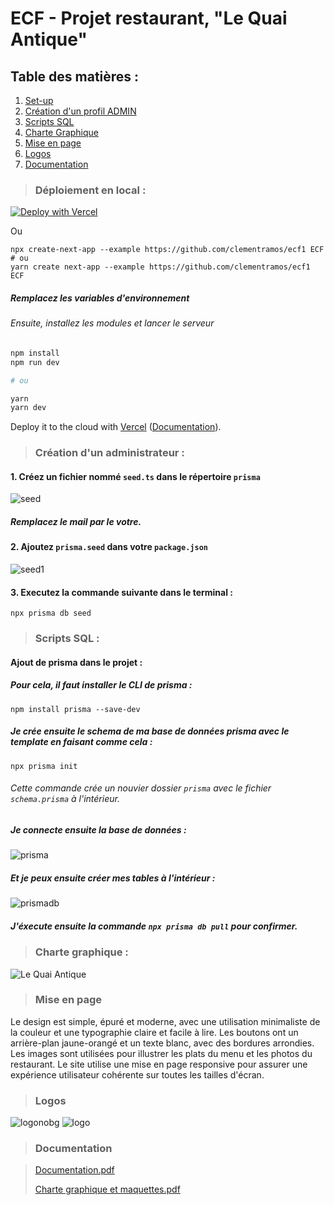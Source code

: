 # ECF - Projet restaurant, "Le Quai Antique"
## Table des matières : 
1. [Set-up](#setup)
2. [Création d'un profil ADMIN](#admin)
3. [Scripts SQL](#sql)
4. [Charte Graphique](#charte)
5. [Mise en page](#page)
6. [Logos](#logos)
7. [Documentation](#documentation)

<a name="setup"></a>
> ### Déploiement en local :

[![Deploy with Vercel](https://vercel.com/button)](https://vercel.com/new/clone?repository-url=https://github.com/clementramos/ecf1)

Ou

```
npx create-next-app --example https://github.com/clementramos/ecf1 ECF
# ou
yarn create next-app --example https://github.com/clementramos/ecf1 ECF
```
##### Remplacez les variables d'environnement

###### Ensuite, installez les modules et lancer le serveur

```bash
npm install
npm run dev

# ou

yarn
yarn dev
```

Deploy it to the cloud with [Vercel](https://vercel.com/new?utm_source=github&utm_medium=readme&utm_campaign=edge-middleware-eap) ([Documentation](https://nextjs.org/docs/deployment)).

<a name="admin"></a>
> ### Création d'un administrateur :

#### 1. Créez un fichier nommé `seed.ts` dans le répertoire `prisma`
![seed](https://user-images.githubusercontent.com/81080837/225086373-7d65c95b-998d-4759-acf6-70dd7bb7f95f.png)
##### Remplacez le mail par le votre.
#### 2. Ajoutez `prisma.seed` dans votre `package.json`
![seed1](https://user-images.githubusercontent.com/81080837/225086673-ff5a3c8a-2500-4f8e-ba22-b6b029dfae60.png)
#### 3. Executez la commande suivante dans le terminal :
`npx prisma db seed`

<a name="sql"></a>
> ### Scripts SQL :
#### Ajout de prisma dans le projet :
##### Pour cela, il faut installer le CLI de prisma :
`npm install prisma --save-dev`
##### Je crée ensuite le schema de ma base de données prisma avec le template en faisant comme cela :
`npx prisma init`
###### Cette commande crée un nouvier dossier `prisma` avec le fichier `schema.prisma` à l'intérieur.
##### Je connecte ensuite la base de données :
![prisma](https://user-images.githubusercontent.com/81080837/225087682-d0298202-a433-4045-81e5-c45c6ac5196b.png)

##### Et je peux ensuite créer mes tables à l'intérieur :
![prismadb](https://user-images.githubusercontent.com/81080837/225088105-940954c4-95a3-411f-ba4e-683c4a55f850.png)

##### J'éxecute ensuite la commande `npx prisma db pull` pour confirmer.

<a name="charte"></a>
> ### Charte graphique :
![Le Quai Antique](https://user-images.githubusercontent.com/81080837/225022197-e1e736ab-7a6f-4866-9f01-5a44f58f3ee9.png)

<a name="page"></a>
> ### Mise en page

Le design est simple, épuré et moderne, avec une utilisation minimaliste de la couleur et une typographie claire et facile à lire.
Les boutons ont un arrière-plan jaune-orangé et un texte blanc, avec des bordures arrondies.
Les images sont utilisées pour illustrer les plats du menu et les photos du restaurant.
Le site utilise une mise en page responsive pour assurer une expérience utilisateur cohérente sur toutes les tailles d'écran.

<a name="logos"></a>
> ### Logos
![logonobg](https://user-images.githubusercontent.com/81080837/225088883-3296fb0e-9425-43f2-9bec-5ee561c49be8.png)
![logo](https://user-images.githubusercontent.com/81080837/225088963-d48d7923-aa4f-491f-ac4d-870f9504d6a1.png)

<a name="documentation"></a>
> ### Documentation

> [Documentation.pdf](https://github.com/clementramos/ecf1/files/10972198/documentation_technique_ramos.pdf)
> 
> [Charte graphique et maquettes.pdf](https://github.com/clementramos/ecf1/files/10972199/charte_graphique_ramos.pdf)
